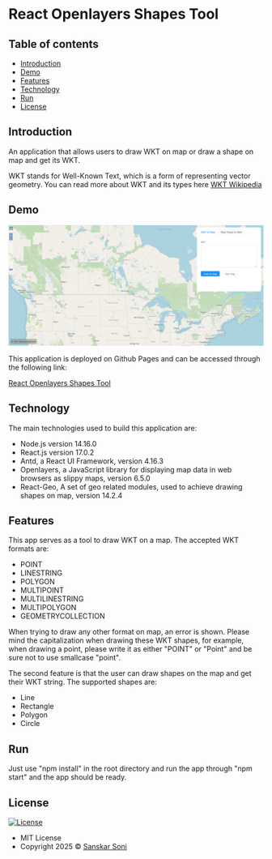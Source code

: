 # React Openlayers Shapes Tool

## Table of contents

- [Introduction](#introduction)
- [Demo](#demo)
- [Features](#features)
- [Technology](#technology)
- [Run](#run)
- [License](#license)

## Introduction

An application that allows users to draw WKT on map or draw a shape on map and get its WKT.

WKT stands for Well-Known Text, which is a form of representing vector geometry. You can read more about WKT and its types here [WKT Wikipedia](https://en.wikipedia.org/wiki/Well-known_text_representation_of_geometry)

## Demo

![Image description](screenshot.png)

This application is deployed on Github Pages and can be accessed through the following link:

[React Openlayers Shapes Tool](http://maryamaljanabi.github.io/react-openlayers-shapes-tool)

## Technology

The main technologies used to build this application are:

- Node.js version 14.16.0
- React.js version 17.0.2
- Antd, a React UI Framework, version 4.16.3
- Openlayers, a JavaScript library for displaying map data in web browsers as slippy maps, version 6.5.0
- React-Geo, A set of geo related modules, used to achieve drawing shapes on map, version 14.2.4

## Features

This app serves as a tool to draw WKT on a map. The accepted WKT formats are:

- POINT
- LINESTRING
- POLYGON
- MULTIPOINT
- MULTILINESTRING
- MULTIPOLYGON
- GEOMETRYCOLLECTION

When trying to draw any other format on map, an error is shown. Please mind the capitalization when drawing these WKT shapes, for example, when drawing a point, please write it as either "POINT" or "Point" and be sure not to use smallcase "point".

The second feature is that the user can draw shapes on the map and get their WKT string. The supported shapes are:

- Line
- Rectangle
- Polygon
- Circle

## Run

Just use "npm install" in the root directory and run the app through "npm start" and the app should be ready.

## License

[![License](https://img.shields.io/:License-MIT-blue.svg?style=flat-square)](http://badges.mit-license.org)

- MIT License
- Copyright 2025 © [Sanskar Soni](https://github.com/Sanskar7805)
